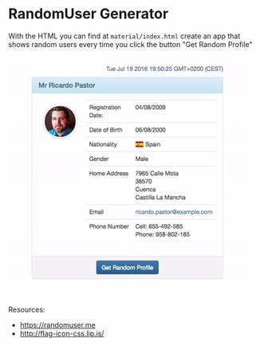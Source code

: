 # RandomUser Generator

With the HTML you can find at `material/index.html` create an app that shows random users every time you click the button "Get Random Profile"

![card user](img/card-user.gif)

Resources:
- https://randomuser.me
- http://flag-icon-css.lip.is/